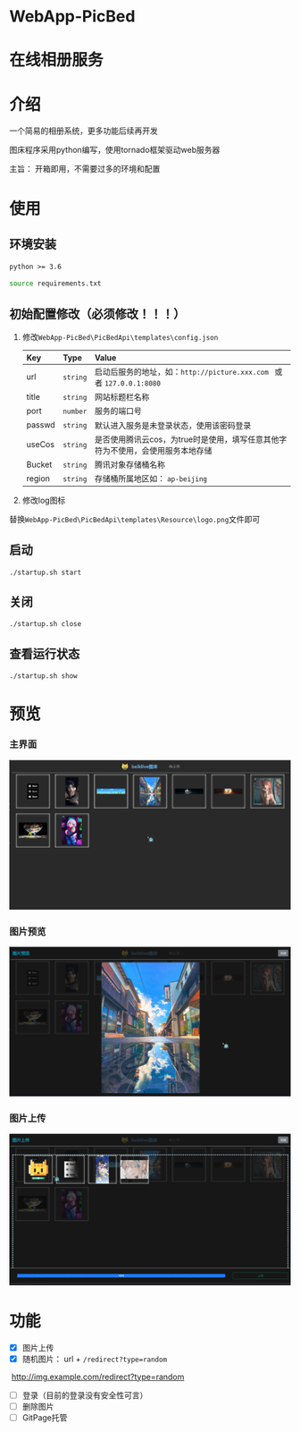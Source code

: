 # WebApp-PicBed
# 在线相册服务
# 介绍
一个简易的相册系统，更多功能后续再开发

图床程序采用python编写，使用tornado框架驱动web服务器

主旨： 开箱即用，不需要过多的环境和配置




# 使用

## 环境安装

`python >= 3.6`

```bash
source requirements.txt
```



## 初始配置修改（必须修改！！！）

1. 修改`WebApp-PicBed\PicBedApi\templates\config.json`

    | Key    | Type     | Value                                                        |
    | ------ | -------- | ------------------------------------------------------------ |
    | url    | `string` | 启动后服务的地址，如：`http://picture.xxx.com `  或者   `127.0.0.1:8080` |
    | title  | `string` | 网站标题栏名称                                               |
    | port   | `number` | 服务的端口号                                                 |
    | passwd | `string` | 默认进入服务是未登录状态，使用该密码登录                     |
    | useCos | `string` | 是否使用腾讯云cos，为true时是使用，填写任意其他字符为不使用，会使用服务本地存储 |
    | Bucket | `string` | 腾讯对象存储桶名称                                           |
    | region | `string` | 存储桶所属地区如： `ap-beijing`                              |

2. 修改log图标

​		替换`WebApp-PicBed\PicBedApi\templates\Resource\logo.png`文件即可

## 启动

```shell
./startup.sh start
```
## 关闭
```shell
./startup.sh close
```
## 查看运行状态
```shell
./startup.sh show
```
# 预览
### 主界面

![image-20221007225633029](img/image-20221007225633029.png)

### 图片预览

![image-20221007225730537](img/image-20221007225730537.png)

### 图片上传

![image-20221007225804288](img/image-20221007225804288.png)


# 功能
- [x] 图片上传
- [x] 随机图片： url + `/redirect?type=random`

​			http://img.example.com/redirect?type=random

- [ ] 登录（目前的登录没有安全性可言）
- [ ] 删除图片
- [ ] GitPage托管
